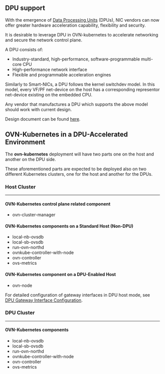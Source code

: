 ## DPU support

With the emergence of [Data Processing Units](https://blogs.nvidia.com/blog/2020/05/20/whats-a-dpu-data-processing-unit/) (DPUs), 
NIC vendors can now offer greater hardware acceleration capability, flexibility and security. 

It is desirable to leverage DPU in OVN-kubernetes to accelerate networking and secure the network control plane.

A DPU consists of:
- Industry-standard, high-performance, software-programmable multi-core CPU
- High-performance network interface
- Flexible and programmable acceleration engines

Similarly to Smart-NICs, a DPU follows the kernel switchdev model.
In this model, every VF/PF net-device on the host has a corresponding representor net-device existing
on the embedded CPU.

Any vendor that manufactures a DPU which supports the above model should work with current design.

Design document can be found [here](https://docs.google.com/document/d/11IoMKiohK7hIyIE36FJmwJv46DEBx52a4fqvrpCBBcg/edit?usp=sharing).

## OVN-Kubernetes in a DPU-Accelerated Environment

The **ovn-kubernetes** deployment will have two parts one on the host and another on the DPU side.


These aforementioned parts are expected to be deployed also on two different Kubernetes clusters, one for the host and another for the DPUs.


### Host Cluster
---

#### OVN-Kubernetes control plane related component
- ovn-cluster-manager

#### OVN-Kubernetes components on a Standard Host (Non-DPU)
- local-nb-ovsdb
- local-sb-ovsdb
- run-ovn-northd
- ovnkube-controller-with-node
- ovn-controller
- ovs-metrics

#### OVN-Kubernetes component on a DPU-Enabled Host
- ovn-node

For detailed configuration of gateway interfaces in DPU host mode, see [DPU Gateway Interface Configuration](dpu-gateway-interface.md).

### DPU Cluster
---

#### OVN-Kubernetes components
- local-nb-ovsdb 
- local-sb-ovsdb
- run-ovn-northd
- ovnkube-controller-with-node
- ovn-controller
- ovs-metrics
